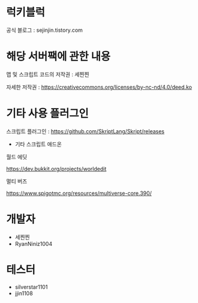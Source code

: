 # 럭키블럭
공식 블로그 : sejinjin.tistory.com

# 해당 서버팩에 관한 내용

맵 및 스크립트 코드의 저작권 : 세찐찐

자세한 저작권 : https://creativecommons.org/licenses/by-nc-nd/4.0/deed.ko

# 기타 사용 플러그인

스크립트 플러그인 : https://github.com/SkriptLang/Skript/releases
 + 기타 스크립트 애드온

월드 에딧

https://dev.bukkit.org/projects/worldedit

멀티 버즈

https://www.spigotmc.org/resources/multiverse-core.390/

# 개발자

+ 세찐찐
+ RyanNiniz1004

# 테스터

+ silverstar1101
+ jjin1108

